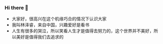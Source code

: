 ### Hi there 👋

* 大家好，很高兴在这个机缘巧合的情况下认识大家
* 我叫林泽睿，来自中国，兴趣爱好是看书
* 人生有很多的哭泣，所以笑看人生才是值得去努力的，这个世界并不美好，所以美好是值得我们去追求的
